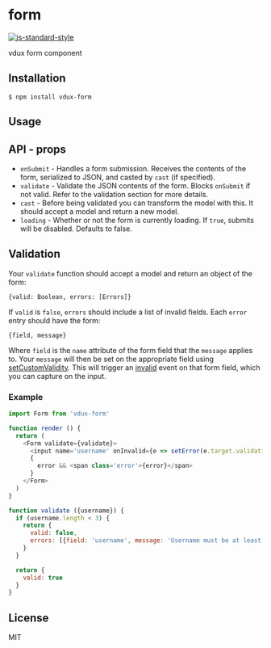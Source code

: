 
# form

[![js-standard-style](https://img.shields.io/badge/code%20style-standard-brightgreen.svg?style=flat)](https://github.com/feross/standard)

vdux form component

## Installation

    $ npm install vdux-form

## Usage

## API - props

  * `onSubmit` - Handles a form submission. Receives the contents of the form, serialized to JSON, and casted by `cast` (if specified).
  * `validate` - Validate the JSON contents of the form. Blocks `onSubmit` if not valid. Refer to the validation section for more details.
  * `cast` - Before being validated you can transform the model with this. It should accept a model and return a new model.
  * `loading` - Whether or not the form is currently loading. If `true`, submits will be disabled. Defaults to false.

## Validation

Your `validate` function should accept a model and return an object of the form:

`{valid: Boolean, errors: [Errors]}`

If `valid` is `false`, `errors` should include a list of invalid fields. Each `error` entry should have the form:

`{field, message}`

Where `field` is the `name` attribute of the form field that the `message` applies to. Your `message` will then be set on the appropriate field using [setCustomValidity](https://developer.mozilla.org/en-US/docs/Web/API/HTMLSelectElement/setCustomValidity). This will trigger an [invalid](https://developer.mozilla.org/en-US/docs/Web/Events/invalid) event on that form field, which you can capture on the input.


### Example

```javascript
import Form from 'vdux-form'

function render () {
  return (
    <Form validate={validate}>
      <input name='username' onInvalid={e => setError(e.target.validationMessage)} />
      {
        error && <span class='error'>{error}</span>
      }
    </Form>
  )
}

function validate ({username}) {
  if (username.length < 3) {
    return {
      valid: false,
      errors: [{field: 'username', message: 'Username must be at least 3 characters long'}]
    }
  }

  return {
    valid: true
  }
}
```

## License

MIT
